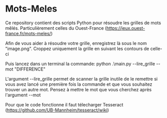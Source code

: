 # Mots-Meles

Ce repository contient des scripts Python pour résoudre les grilles de mots mêlés.
Particulièrement celles du Ouest-France (https://jeux.ouest-france.fr/mots-meles/)

Afin de vous aider à résoudre votre grille, enregistrez là sous le nom "image.png".
Croppez uniquement la grille en suivant les contours de celle-ci

Puis lancez dans un terminal la commande: python .\main.py --lire_grille --mot "DIFFERENCE"

L'argument --lire_grille permet de scanner la grille inutile de le remettre si vous avez lancé une première fois la commande et que vous souhaitez trouver un autre mot. Pensez à mettre le mot que vous cherchez après l'argument --mot

Pour que le code fonctionne il faut télecharger Tesseract (https://github.com/UB-Mannheim/tesseract/wiki)
